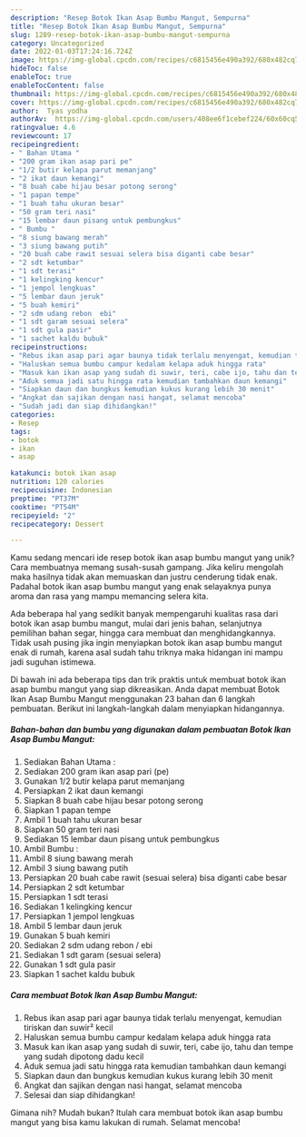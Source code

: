 ```yaml
---
description: "Resep Botok Ikan Asap Bumbu Mangut, Sempurna"
title: "Resep Botok Ikan Asap Bumbu Mangut, Sempurna"
slug: 1289-resep-botok-ikan-asap-bumbu-mangut-sempurna
category: Uncategorized
date: 2022-01-03T17:24:16.724Z
image: https://img-global.cpcdn.com/recipes/c6815456e490a392/680x482cq70/botok-ikan-asap-bumbu-mangut-foto-resep-utama.jpg
hideToc: false
enableToc: true
enableTocContent: false
thumbnail: https://img-global.cpcdn.com/recipes/c6815456e490a392/680x482cq70/botok-ikan-asap-bumbu-mangut-foto-resep-utama.jpg
cover: https://img-global.cpcdn.com/recipes/c6815456e490a392/680x482cq70/botok-ikan-asap-bumbu-mangut-foto-resep-utama.jpg
author:  Tyas yodha
authorAv:  https://img-global.cpcdn.com/users/408ee6f1cebef224/60x60cq50/avatar.jpg
ratingvalue: 4.6
reviewcount: 17
recipeingredient:
- " Bahan Utama "
- "200 gram ikan asap pari pe"
- "1/2 butir kelapa parut memanjang"
- "2 ikat daun kemangi"
- "8 buah cabe hijau besar potong serong"
- "1 papan tempe"
- "1 buah tahu ukuran besar"
- "50 gram teri nasi"
- "15 lembar daun pisang untuk pembungkus"
- " Bumbu "
- "8 siung bawang merah"
- "3 siung bawang putih"
- "20 buah cabe rawit sesuai selera bisa diganti cabe besar"
- "2 sdt ketumbar"
- "1 sdt terasi"
- "1 kelingking kencur"
- "1 jempol lengkuas"
- "5 lembar daun jeruk"
- "5 buah kemiri"
- "2 sdm udang rebon  ebi"
- "1 sdt garam sesuai selera"
- "1 sdt gula pasir"
- "1 sachet kaldu bubuk"
recipeinstructions:
- "Rebus ikan asap pari agar baunya tidak terlalu menyengat, kemudian tiriskan dan suwir² kecil"
- "Haluskan semua bumbu campur kedalam kelapa aduk hingga rata"
- "Masuk kan ikan asap yang sudah di suwir, teri, cabe ijo, tahu dan tempe yang sudah dipotong dadu kecil"
- "Aduk semua jadi satu hingga rata kemudian tambahkan daun kemangi"
- "Siapkan daun dan bungkus kemudian kukus kurang lebih 30 menit"
- "Angkat dan sajikan dengan nasi hangat, selamat mencoba"
- "Sudah jadi dan siap dihidangkan!"
categories:
- Resep
tags:
- botok
- ikan
- asap

katakunci: botok ikan asap 
nutrition: 120 calories
recipecuisine: Indonesian
preptime: "PT37M"
cooktime: "PT54M"
recipeyield: "2"
recipecategory: Dessert

---
```



Kamu sedang mencari ide resep botok ikan asap bumbu mangut yang unik? Cara membuatnya memang susah-susah gampang. Jika keliru mengolah maka hasilnya tidak akan memuaskan dan justru cenderung tidak enak. Padahal botok ikan asap bumbu mangut yang enak selayaknya punya aroma dan rasa yang mampu memancing selera kita.


Ada beberapa hal yang sedikit banyak mempengaruhi kualitas rasa dari botok ikan asap bumbu mangut, mulai dari jenis bahan, selanjutnya pemilihan bahan segar, hingga cara membuat dan menghidangkannya. Tidak usah pusing jika ingin menyiapkan botok ikan asap bumbu mangut enak di rumah, karena asal sudah tahu triknya maka hidangan ini mampu jadi suguhan istimewa.




Di bawah ini ada beberapa tips dan trik praktis untuk membuat botok ikan asap bumbu mangut yang siap dikreasikan. Anda dapat membuat Botok Ikan Asap Bumbu Mangut menggunakan 23 bahan dan 6 langkah pembuatan. Berikut ini langkah-langkah dalam menyiapkan hidangannya.

<!--inarticleads1-->

##### Bahan-bahan dan bumbu yang digunakan dalam pembuatan Botok Ikan Asap Bumbu Mangut:

1. Sediakan  Bahan Utama :
1. Sediakan 200 gram ikan asap pari (pe)
1. Gunakan 1/2 butir kelapa parut memanjang
1. Persiapkan 2 ikat daun kemangi
1. Siapkan 8 buah cabe hijau besar potong serong
1. Siapkan 1 papan tempe
1. Ambil 1 buah tahu ukuran besar
1. Siapkan 50 gram teri nasi
1. Sediakan 15 lembar daun pisang untuk pembungkus
1. Ambil  Bumbu :
1. Ambil 8 siung bawang merah
1. Ambil 3 siung bawang putih
1. Persiapkan 20 buah cabe rawit (sesuai selera) bisa diganti cabe besar
1. Persiapkan 2 sdt ketumbar
1. Persiapkan 1 sdt terasi
1. Sediakan 1 kelingking kencur
1. Persiapkan 1 jempol lengkuas
1. Ambil 5 lembar daun jeruk
1. Gunakan 5 buah kemiri
1. Sediakan 2 sdm udang rebon / ebi
1. Sediakan 1 sdt garam (sesuai selera)
1. Gunakan 1 sdt gula pasir
1. Siapkan 1 sachet kaldu bubuk




<!--inarticleads2-->

##### Cara membuat Botok Ikan Asap Bumbu Mangut:

1. Rebus ikan asap pari agar baunya tidak terlalu menyengat, kemudian tiriskan dan suwir² kecil
1. Haluskan semua bumbu campur kedalam kelapa aduk hingga rata
1. Masuk kan ikan asap yang sudah di suwir, teri, cabe ijo, tahu dan tempe yang sudah dipotong dadu kecil
1. Aduk semua jadi satu hingga rata kemudian tambahkan daun kemangi
1. Siapkan daun dan bungkus kemudian kukus kurang lebih 30 menit
1. Angkat dan sajikan dengan nasi hangat, selamat mencoba
1. Selesai dan siap dihidangkan!



Gimana nih? Mudah bukan? Itulah cara membuat botok ikan asap bumbu mangut yang bisa kamu lakukan di rumah. Selamat mencoba!
